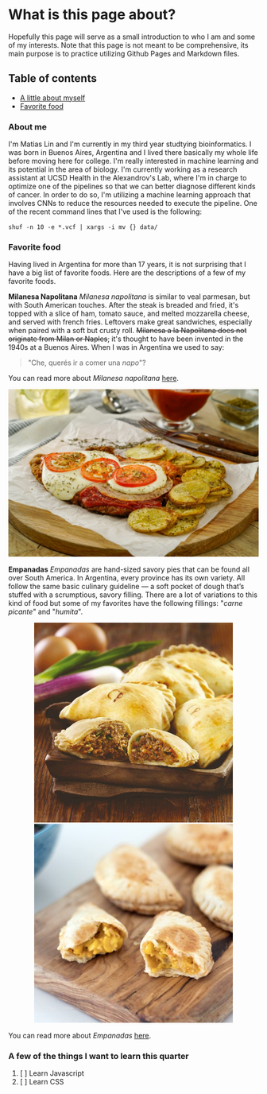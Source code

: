 # What is this page about?
Hopefully this page will serve as a small introduction to who I am and some of my interests. Note that this page is not meant to be comprehensive, its main purpose is to practice utilizing Github Pages and Markdown files. 

## Table of contents
- [A little about myself](#about-me)
- [Favorite food](#favorite-food)

### About me
I'm Matias Lin and I'm currently in my third year studtying bioinformatics. I was born in Buenos Aires, Argentina and I lived there basically my whole life before moving here for college. I'm really interested in machine learning and its potential in the area of biology. I'm currently working as a research assistant at UCSD Health in the Alexandrov's Lab, where I'm in charge to optimize one of the pipelines so that we can better diagnose different kinds of cancer. In order to do so, I'm utilizing a machine learning approach that involves CNNs to reduce the resources needed to execute the pipeline.
One of the recent command lines that I've used is the following:
```
shuf -n 10 -e *.vcf | xargs -i mv {} data/
```

### Favorite food
Having lived in Argentina for more than 17 years, it is not surprising that I have a big list of favorite foods. Here are the descriptions of a few of my favorite foods.

**Milanesa Napolitana**
*Milanesa napolitana* is similar to veal parmesan, but with South American touches. After the steak is breaded and fried, it's topped with a slice of ham, tomato sauce, and melted mozzarella cheese, and served with french fries. Leftovers make great sandwiches, especially when paired with a soft but crusty roll. ~~Milanesa a la Napolitana does not originate from Milan or Naples~~; it's thought to have been invented in the 1940s at a Buenos Aires. When I was in Argentina we used to say: 
> "Che, querés ir a comer una *napo*"?

You can read more about *Milanesa napolitana* [here](https://www.thespruceeats.com/milanesa-napolitana-argentinian-fried-steak-3029473?utm_source=emailshare&utm_medium=social&utm_campaign=shareurlbuttons).

<img src="./images/napo.jpg" width="1250">

**Empanadas**
*Empanadas* are hand-sized savory pies that can be found all over South America. In Argentina, every province has its own variety. All follow the same basic culinary guideline — a soft pocket of dough that’s stuffed with a scrumptious, savory filling. There are a lot of variations to this kind of food but some of my favorites have the following fillings: "*carne picante*" and "*humita*".

<p align="middle">
  <img src="./images/empanada_carne_picante.jpg" width="400">
  <img src="./images/empanada_humita.jpg" width="400">
</p>

You can read more about *Empanadas* [here](https://theculturetrip.com/south-america/argentina/articles/a-brief-history-of-the-empanada/).

### A few of the things I want to learn this quarter
1. [ ]  Learn Javascript
2. [ ]  Learn CSS
